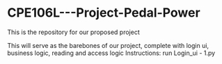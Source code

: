 # CPE106L---Project-Pedal-Power
This is the repository for our proposed project

This will serve as the barebones of our project, complete with login ui, business logic, reading and access logic
Instructions:
run Login_ui - 1.py
